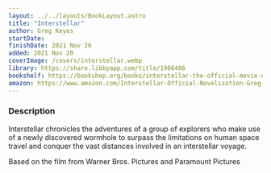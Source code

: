 ```yaml
---
layout: ../../layouts/BookLayout.astro
title: "Interstellar"
author: Greg Keyes
startDate:
finishDate: 2021 Nov 20
added: 2021 Nov 20
coverImage: /covers/interstellar.webp
library: https://share.libbyapp.com/title/1986486
bookshelf: https://bookshop.org/books/interstellar-the-official-movie-novelization/9781783293698
amazon: https://www.amazon.com/Interstellar-Official-Novelization-Greg-Keyes/dp/1783293691/
---
```


### Description
Interstellar chronicles the adventures of a group of explorers who make use of a newly discovered wormhole to surpass the limitations on human space travel and conquer the vast distances involved in an interstellar voyage.

Based on the film from Warner Bros. Pictures and Paramount Pictures

<!-- ### Notes & Highlights -->
